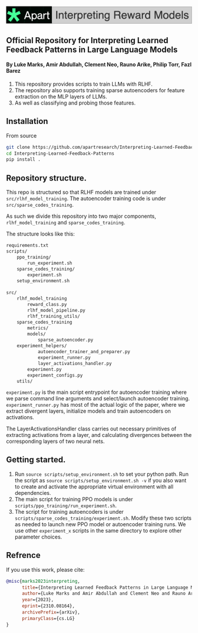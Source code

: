 <p align="center">
    <br>
    <img src="./pics/apart_banner_reward.png" width="900"/>
    <br>
<p>

## Official Repository for Interpreting Learned Feedback Patterns in Large Language Models
#### By Luke Marks, Amir Abdullah, Clement Neo, Rauno Arike, Philip Torr, Fazl Barez 
1. This repository provides scripts to train LLMs with RLHF.
2. The repository also supports training sparse autoencoders for feature extraction on the MLP layers of LLMs.
3. As well as classifying and probing those features.

## Installation
From source

```bash
git clone https://github.com/apartresearch/Interpreting-Learned-Feedback-Patterns.git
cd Interpreting-Learned-Feedback-Patterns
pip install .
```

## Repository structure.
This repo is structured so that RLHF models are trained under `src/rlhf_model_training`.
The autoencoder training code is under `src/sparse_codes_training`.

As such we divide this repository into two major components, `rlhf_model_training` and `sparse_codes_training`.

The structure looks like this:

```
requirements.txt
scripts/
    ppo_training/
        run_experiment.sh
    sparse_codes_training/
        experiment.sh
    setup_environment.sh

src/
    rlhf_model_training
        reward_class.py
        rlhf_model_pipeline.py
        rlhf_training_utils/
    sparse_codes_training
        metrics/
        models/
            sparse_autoencoder.py
	experiment_helpers/
            autoencoder_trainer_and_preparer.py
            experiment_runner.py
            layer_activations_handler.py
        experiment.py
        experiment_configs.py
    utils/
```

`experiment.py` is the main script entrypoint for autoencoder training where we parse command line arguments and select/launch autoencoder training. `experiment_runner.py` has most of the actual logic of the paper, where we extract divergent layers, initialize models and train autoencoders on activations.

The LayerActivationsHandler class carries out necessary primitives of extracting activations from a layer, and calculating divergences between the corresponding layers of two neural nets.

## Getting started.
1. Run `source scripts/setup_environment.sh` to set your python path. Run the script as `source scripts/setup_environment.sh -v` if you also want to create and activate the appropriate virtual environment with all dependencies.
2. The main script for training PPO models is under `scripts/ppo_training/run_experiment.sh`.
3. The script for training autoencoders is under `scripts/sparse_codes_training/experiment.sh`. Modify these two scripts as needed to launch new PPO model or autoencoder training runs. We use other `experiment_x` scripts in the same directory to explore other parameter choices.

##  Refrence
If you use this work, please cite:

```bibtex
@misc{marks2023interpreting,
      title={Interpreting Learned Feedback Patterns in Large Language Models}, 
      author={Luke Marks and Amir Abdullah and Clement Neo and Rauno Arike and Philip Torr and Fazl Barez},
      year={2023},
      eprint={2310.08164},
      archivePrefix={arXiv},
      primaryClass={cs.LG}
}
